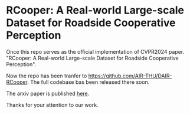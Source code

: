 # RCooper: A Real-world Large-scale Dataset for Roadside Cooperative Perception

Once this repo serves as the official implementation of CVPR2024 paper. "RCooper: A Real-world Large-scale Dataset for Roadside Cooperative Perception".

Now the repo has been tranfer to https://github.com/AIR-THU/DAIR-RCooper. The full codebase bas been released there soon.

The arxiv paper is published [here](https://arxiv.org/abs/2403.10145).

Thanks for your attention to our work.
